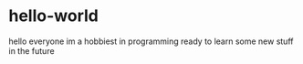 # hello-world

hello everyone im a hobbiest in programming ready to learn some new stuff in the future
